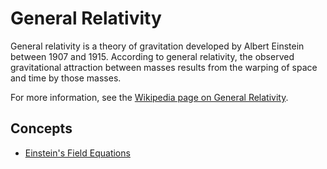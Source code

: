 # General Relativity

General relativity is a theory of gravitation developed by Albert Einstein between 1907 and 1915. According to general relativity, the observed gravitational attraction between masses results from the warping of space and time by those masses.

For more information, see the [Wikipedia page on General Relativity](https://en.wikipedia.org/wiki/General_relativity).

## Concepts

- [Einstein's Field Equations](./einstein_field_equations.md)
